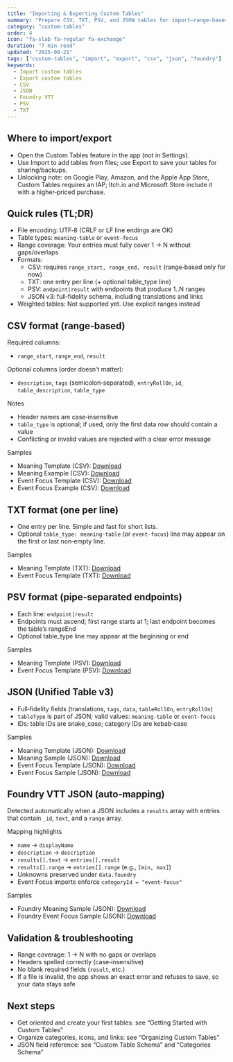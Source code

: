```yaml
---
title: "Importing & Exporting Custom Tables"
summary: "Prepare CSV, TXT, PSV, and JSON tables for import—range-based only for now—then export clean bundles for sharing."
category: "custom-tables"
order: 4
icon: "fa-slab fa-regular fa-exchange"
duration: "7 min read"
updated: "2025-09-21"
tags: ["custom-tables", "import", "export", "csv", "json", "foundry"]
keywords:
  - Import custom tables
  - Export custom tables
  - CSV
  - JSON
  - Foundry VTT
  - PSV
  - TXT
---
```


## Where to import/export

- Open the Custom Tables feature in the app (not in Settings).
- Use Import to add tables from files; use Export to save your tables for sharing/backups.
- Unlocking note: on Google Play, Amazon, and the Apple App Store, Custom Tables requires an IAP; Itch.io and Microsoft Store include it with a higher‑priced purchase.

## Quick rules (TL;DR)

- File encoding: UTF‑8 (CRLF or LF line endings are OK)
- Table types: `meaning-table` or `event-focus`
- Range coverage: Your entries must fully cover 1 → N without gaps/overlaps
- Formats:
  - CSV: requires `range_start, range_end, result` (range‑based only for now)
  - TXT: one entry per line (+ optional table_type line)
  - PSV: `endpoint|result` with endpoints that produce 1..N ranges
  - JSON v3: full‑fidelity schema, including translations and links
- Weighted tables: Not supported yet. Use explicit ranges instead

## CSV format (range‑based)

Required columns:
- `range_start`, `range_end`, `result`

Optional columns (order doesn’t matter):
- `description`, `tags` (semicolon‑separated), `entryRollOn`, `id`, `table_description`, `table_type`

Notes
- Header names are case‑insensitive
- `table_type` is optional; if used, only the first data row should contain a value
- Conflicting or invalid values are rejected with a clear error message

Samples
- Meaning Template (CSV): [Download](/downloads/meaning_table_template.csv)
- Meaning Example (CSV): [Download](/downloads/meaning_table_example.csv)
- Event Focus Template (CSV): [Download](/downloads/event_focus_template.csv)
- Event Focus Example (CSV): [Download](/downloads/event_focus_example.csv)

## TXT format (one per line)

- One entry per line. Simple and fast for short lists.
- Optional `table_type: meaning-table` (or `event-focus`) line may appear on the first or last non‑empty line.

Samples
- Meaning Template (TXT): [Download](/downloads/meaning_table_template.txt)
- Event Focus Template (TXT): [Download](/downloads/event_focus_template.txt)

## PSV format (pipe‑separated endpoints)

- Each line: `endpoint|result`
- Endpoints must ascend; first range starts at 1; last endpoint becomes the table’s rangeEnd
- Optional table_type line may appear at the beginning or end

Samples
- Meaning Template (PSV): [Download](/downloads/meaning_table_template.psv)
- Event Focus Template (PSV): [Download](/downloads/event_focus_template.psv)

## JSON (Unified Table v3)

- Full‑fidelity fields (translations, `tags`, `data`, `tableRollOn`, `entryRollOn`)
- `tableType` is part of JSON; valid values: `meaning-table` or `event-focus`
- IDs: table IDs are snake_case; category IDs are kebab‑case

Samples
- Meaning Template (JSON): [Download](/downloads/meaning_table_template.json)
- Meaning Sample (JSON): [Download](/downloads/meaning_table_sample.json)
- Event Focus Template (JSON): [Download](/downloads/event_focus_template.json)
- Event Focus Sample (JSON): [Download](/downloads/event_focus_sample.json)

## Foundry VTT JSON (auto‑mapping)

Detected automatically when a JSON includes a `results` array with entries that contain `_id`, `text`, and a `range` array.

Mapping highlights
- `name` → `displayName`
- `description` → `description`
- `results[].text` → `entries[].result`
- `results[].range` → `entries[].range` (e.g., `[min, max]`)
- Unknowns preserved under `data.foundry`
- Event Focus imports enforce `categoryId = "event-focus"`

Samples
- Foundry Meaning Sample (JSON): [Download](/downloads/foundry_meaning_sample.json)
- Foundry Event Focus Sample (JSON): [Download](/downloads/foundry_event_focus_sample.json)

## Validation & troubleshooting

- Range coverage: 1 → N with no gaps or overlaps
- Headers spelled correctly (case‑insensitive)
- No blank required fields (`result`, etc.)
- If a file is invalid, the app shows an exact error and refuses to save, so your data stays safe

## Next steps

- Get oriented and create your first tables: see “Getting Started with Custom Tables”
- Organize categories, icons, and links: see “Organizing Custom Tables”
- JSON field reference: see “Custom Table Schema” and “Categories Schema”
